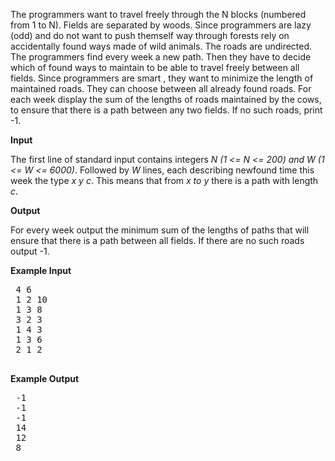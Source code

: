 The programmers want to travel freely through the N blocks (numbered from 1 to N). 
Fields are separated by woods. Since programmers are lazy (odd) and do not want to push themself way through forests rely on accidentally
 found ways made of wild animals. The roads are undirected.
 The programmers find every week a new path. 
 Then they have to decide which of found ways to maintain to be able to travel freely between all fields. 
 Since programmers are smart , they want to minimize the length of maintained roads.
 They can choose between all already found roads. 
 For each week display the sum of the lengths of roads maintained by the cows, to ensure that there is a path between any two fields.
 If no such roads, print -1.

 <b>Input</b>

 The first line of standard input contains integers <i>N (1 <= N <= 200) and W (1 <= W <= 6000)</i>. Followed by <i>W</i> lines,
 each describing newfound time this week the type <i>x y c</i>. This means that from <i>x to y</i> there is a path with length <i>c</i>.

 <b>Output</b>

For every week output the minimum sum of the lengths of paths that will ensure that there is a path between all fields.
 If there are no such roads output -1.
 
 <b>Example Input</b>
 <pre>
 4 6
 1 2 10
 1 3 8
 3 2 3
 1 4 3
 1 3 6
 2 1 2
 </pre>
 
  <b>Example Output</b>
 <pre>
 -1
 -1
 -1
 14
 12 
 8
 </pre>